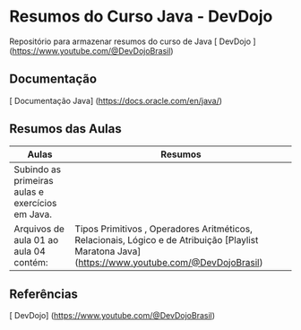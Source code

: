 
# Resumos do Curso Java - DevDojo

Repositório para armazenar resumos do curso de Java [ DevDojo ] (https://www.youtube.com/@DevDojoBrasil)


## Documentação 
[ Documentação Java] (https://docs.oracle.com/en/java/)

## Resumos das Aulas

| Aulas | Resumos |
|-------|---------|
| Subindo as primeiras aulas e exercícios em Java. 
|Arquivos de aula 01 ao aula 04 contém: | Tipos Primitivos , Operadores Aritméticos, Relacionais, Lógico e de Atribuição [Playlist Maratona Java] (https://www.youtube.com/@DevDojoBrasil)


## Referências  

[ DevDojo] (https://www.youtube.com/@DevDojoBrasil)
